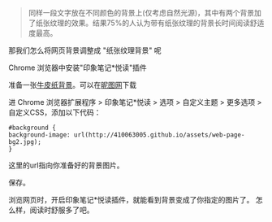 
[让页面文字阅读更舒适的一些元素]: http://www.3lian.com/edu/2013/07-16/81183.html


>同样一段文字放在不同颜色的背景上(仅考虑自然光源)，其中有两个背景加了纸张纹理的效果。结果75%的人认为带有纸张纹理的背景长时间阅读舒适度最高。

那我们怎么将网页背景调整成 "纸张纹理背景" 呢

Chrome 浏览器中安装"印象笔记*悦读"插件

准备一张[牛皮纸背景](http://soso.nipic.com/search.aspx?g=&x=&t=tk&q=%C5%A3%C6%A4%D6%BD&pn=0)。可以在[昵图网](http://www.nipic.com/)下载

进 Chrome 浏览器扩展程序 > 印象笔记*悦读 > 选项 > 自定义主题 > 更多选项 > 自定义CSS，添加以下代码：

	#background {
	background-image: url(http://410063005.github.io/assets/web-page-bg2.jpg);
	}

这里的url指向你准备好的背景图片。

保存。

浏览网页时，开启印象笔记*悦读插件，就能看到背景变成了你指定的图片了。 怎么样，阅读时舒服多了吧。
